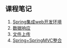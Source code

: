 ## 课程笔记

1. [Spring集成web开发环境](https://toscode.gitee.com/azeng233/spring-mvc-learning/blob/master/SpringMVC学习/Spring集成web开发环境/Spring与Web环境集成.md)
1. [数据响应](https://toscode.gitee.com/azeng233/spring-mvc-learning/blob/master/SpringMVC%E5%AD%A6%E4%B9%A0/SpringMVC%E7%9A%84%E6%95%B0%E6%8D%AE%E5%93%8D%E5%BA%94/springmvc_day02.md)
1. [文件上传](https://toscode.gitee.com/azeng233/spring-mvc-learning/blob/master/SpringMVC%E5%AD%A6%E4%B9%A0/SpringMVC%E7%9A%84%E6%96%87%E4%BB%B6%E4%B8%8A%E4%BC%A0/springmvc_day03.md)
1. [Spring+SpringMVC整合](https://toscode.gitee.com/azeng233/spring-mvc-learning/blob/master/SpringMVC%E5%AD%A6%E4%B9%A0/%E7%BB%BC%E5%90%88%E7%BB%83%E4%B9%A0/day06-Spring%E7%BB%83%E4%B9%A0.md)